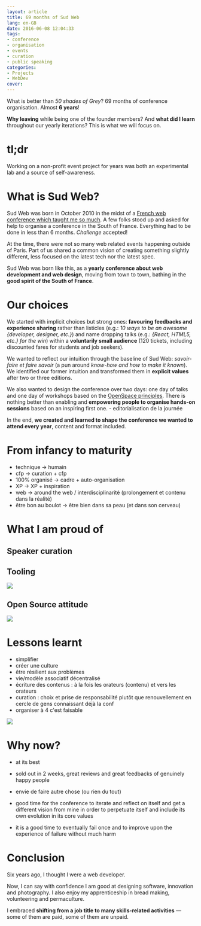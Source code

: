 ```yaml
---
layout: article
title: 69 months of Sud Web
lang: en-GB
date: 2016-06-08 12:04:33
tags:
- conference
- organisation
- events
- curation
- public speaking
categories:
- Projects
- WebDev
cover:
---
```


What is better than *50 shades of Grey*? 69 months of conference organisation. Almost **6 years**!

**Why leaving** while being one of the founder members? And **what did I learn** throughout our yearly iterations? This is what we will focus on.

<!--more-->

# tl;dr

Working on a non-profit event project for years was both an experimental lab and a source of self-awareness.

# What is Sud Web?

Sud Web was born in October 2010 in the midst of a [French web conference which taught me so much](http://www.paris-web.fr/). A few folks stood up and asked for help to organise a conference in the South of France. Everything had to be done in less than 6 months. *Challenge* accepted!
  
At the time, there were not so many web related events happening outside of Paris. Part of us shared a common vision of creating something slightly different, less focused on the latest tech nor the latest spec.

Sud Web was born like this, as a **yearly conference about web development and web design**, moving from town to town, bathing in the **good spirit of the South of France**.

# Our choices

We started with implicit choices but strong ones: **favouring feedbacks and experience sharing** rather than listicles (e.g.: *10 ways to be an awesome {developer, designer, etc.}*) and name dropping talks (e.g.: *{React, HTML5, etc.} for the win*) within a **voluntarily small audience** (120 tickets, including discounted fares for students and job seekers).

We wanted to reflect our intuition through the baseline of Sud Web: *savoir-faire et faire savoir* (a pun around *know-how and how to make it known*). We identified our former intuition and transformed them in **explicit values** after two or three editions.

We also wanted to design the conference over two days: one day of talks and one day of workshops based on the [OpenSpace principles](http://www.mindviewinc.com/Conferences/OpenSpaces.html). There is nothing better than enabling and **empowering people to organise hands-on sessions** based on an inspiring first one. - editorialisation de la journée

In the end, **we created and learned to shape the conference we wanted to attend every year**, content and format included.

# From infancy to maturity

- technique -> humain
- cfp -> curation + cfp
- 100% organisé -> cadre + auto-organisation
- XP -> XP + inspiration
- web -> around the web / interdisciplinarité (prolongement et contenu dans la réalité)
- être bon au boulot -> être bien dans sa peau (et dans son cerveau)

# What I am proud of

## Speaker curation


## Tooling

![](/images/2016/06/sudweb-tooling-talks.png)

## Open Source attitude

![](/images/2016/06/sudweb-emailing.png)

# Lessons learnt

- simplifier
- créer une culture
- être résilient aux problèmes
- vie/modèle associatif décentralisé
- écriture des contenus : à la fois les orateurs (contenu) et vers les orateurs
- curation : choix et prise de responsabilité plutôt que renouvellement en cercle de gens connaissant déjà la conf
- organiser à 4 c'est faisable

[![](https://farm6.staticflickr.com/5151/14379895233_6d64472232_z_d.jpg)](https://www.flickr.com/photos/sudweb/14379895233)

# Why now?

- at its best
- sold out in 2 weeks, great reviews and great feedbacks of genuinely happy people
- envie de faire autre chose (ou rien du tout)

- good time for the conference to iterate and reflect on itself and get a different vision from mine in order to perpetuate itself and include its own evolution in its core values
- it is a good time to eventually fail once and to improve upon the experience of failure without much harm

# Conclusion

Six years ago, I thought I were a web developer.

Now, I can say with confidence I am good at designing software, innovation and photography. I also enjoy my apprenticeship in bread making, volunteering and permaculture.

I embraced **shifting from a job title to many skills-related activities** — some of them are paid, some of them are unpaid.